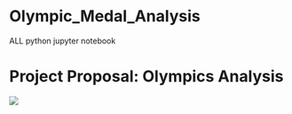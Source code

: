 # Olympic_Medal_Analysis
ALL python jupyter notebook
<h1><b>Project Proposal: Olympics Analysis</h1></b>
<img src="https://upload.wikimedia.org/wikipedia/commons/thumb/5/5c/Olympic_rings_without_rims.svg/1200px-Olympic_rings_without_rims.svg.png">


